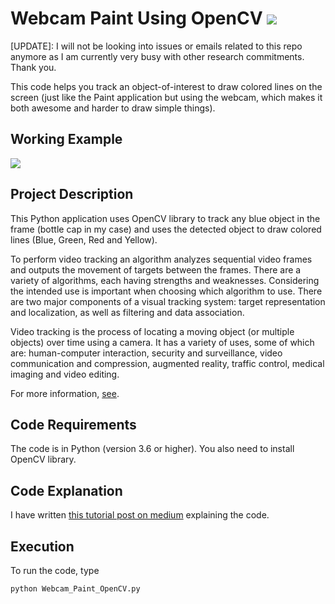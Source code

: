 # Webcam Paint Using OpenCV [![](https://img.shields.io/github/license/mashape/apistatus.svg)](https://github.com/akshaychandra21/Webcam_Paint_OpenCV/blob/master/LICENSE.txt)

[UPDATE]: I will not be looking into issues or emails related to this repo anymore as I am currently very busy with other research commitments. Thank you.

This code helps you track an object-of-interest to draw colored lines on the screen (just like the Paint application but using the webcam, which makes it both awesome and harder to draw simple things).

## Working Example
<img src="https://github.com/akshaychandra21/Webcam_Paint_OpenCV/blob/master/demo.gif">

## Project Description
This Python application uses OpenCV library to track any blue object in the frame (bottle cap in my case) and uses the detected object to draw colored lines (Blue, Green, Red and Yellow).

To perform video tracking an algorithm analyzes sequential video frames and outputs the movement of targets between the frames. There are a variety of algorithms, each having strengths and weaknesses. Considering the intended use is important when choosing which algorithm to use. There are two major components of a visual tracking system: target representation and localization, as well as filtering and data association.

Video tracking is the process of locating a moving object (or multiple objects) over time using a camera. It has a variety of uses, some of which are: human-computer interaction, security and surveillance, video communication and compression, augmented reality, traffic control, medical imaging and video editing.

For more information, [see](http://opencv-python-tutroals.readthedocs.io/en/latest/py_tutorials/py_tutorials.html).

## Code Requirements
The code is in Python (version 3.6 or higher). You also need to install OpenCV library.

## Code Explanation
I have written [this tutorial post on medium](https://medium.com/@akshaychandra21/dbe356ab5d6c) explaining the code.

## Execution
To run the code, type
```
python Webcam_Paint_OpenCV.py
```
